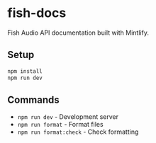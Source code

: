 # fish-docs

Fish Audio API documentation built with Mintlify.

## Setup

```bash
npm install
npm run dev
``` 

## Commands

- `npm run dev` - Development server
- `npm run format` - Format files
- `npm run format:check` - Check formatting